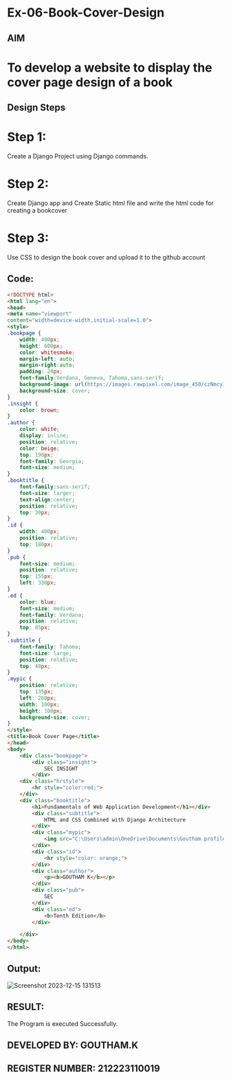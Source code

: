 # Ex-06-Book-Cover-Design

## AIM

# To develop a website to display the cover page design of a book

## Design Steps

# Step 1:
Create a Django Project using Django commands.

# Step 2:
Create Django app and Create Static html file and write the html code for creating a bookcover

# Step 3:
Use CSS to design the book cover and upload it to the github account

## Code:

```html
<!DOCTYPE html>
<html lang="en">
<head>
<meta name="viewport"
content="width=device-width,initial-scale=1.0">
<style>
.bookpage {
    width: 400px;
    height: 600px;
    color: whitesmoke;
    margin-left: auto;
    margin-right:auto;
    padding: 20px;
    font-family:Verdana, Geneva, Tahoma,sans-serif;
    background-image: url(https://images.rawpixel.com/image_450/czNmcy1wcml2YXRlL3Jhd3BpeGVsX2ltYWdlcy93ZWJzaXRlX2NvbnRlbnQvbHIvcm0zNzNiYXRjaDMtMDguanBn.jpg);
    background-size: cover;
}
.insight {
    color: brown;
}
.author {
    color: white;
    display: inline;
    position: relative;
    color: beige;
    top: 190px;
    font-family: Georgia;
    font-size: medium;
}
.booktitle {
    font-family:sans-serif;
    font-size: larger;
    text-align:center;
    position: relative;
    top: 30px;
}
.id {
    width: 400px;
    position: relative;
    top: 180px;
}
.pub {
    font-size: medium;
    position: relative;
    top: 155px;
    left: 330px;
}
.ed {
    color: blue;
    font-size: medium;
    font-family: Verdana;
    position: relative;
    top: 85px;
}
.subtitle {
    font-family: Tahoma;
    font-size: large;
    position: relative;
    top: 40px;
}
.mypic {
    position: relative;
    top: 135px;
    left: 260px;
    width: 100px;
    height: 100px;
    background-size: cover;
}
</style>
<title>Book Cover Page</title>
</head>
<body>
    <div class="bookpage">
        <div class="insight">
            SEC INSIGHT
        </div>
    <div class="hrstyle">
        <hr style="color:red;"> 
    </div>
    <div class="booktitle">
        <h1>Fundamentals of Web Application Development</h1></div>
        <div class="subtitle">
            HTML and CSS Combined with Django Architecture
        </div>
        <div class="mypic">
            <img src="C:\Users\admin\OneDrive\Documents\Goutham profile.png" width="130" height="145" alt="">
        </div>
        <div class="id">
            <hr style="color: orange;">
        </div>
        <div class="author">
            <p><b>GOUTHAM K</b></p>
        </div>
        <div class="pub">
            SEC
        </div>
        <div class="ed">
            <b>Tenth Edition</b>
        </div>

    </div>
</body>
</html>

```
## Output:
![Screenshot 2023-12-15 131513](https://github.com/Goutham2306/Ex-06-Book-Cover-Design/assets/138971154/9987ba1f-aa03-427d-a4e6-2a2d8315ffad)

## RESULT:
The Program is executed Successfully.

## DEVELOPED BY: GOUTHAM.K
## REGISTER NUMBER: 212223110019
